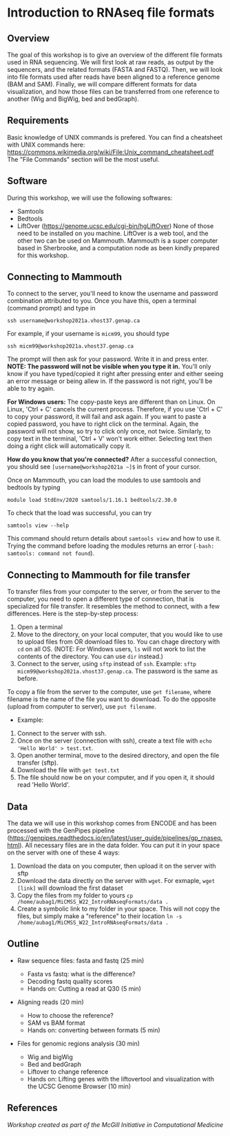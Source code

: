 # Introduction to RNAseq file formats

## Overview
The goal of this workshop is to give an overview of the different file formats used in RNA sequencing. We will first look at raw reads, as output by the sequencers, and the related formats (FASTA and FASTQ). Then, we will look into file formats used after reads have been aligned to a reference genome (BAM and SAM). Finally, we will compare different formats for data visualization, and how those files can be transferred from one reference to another (Wig and BigWig, bed and bedGraph). 
   
## Requirements
Basic knowledge of UNIX commands is prefered. You can find a cheatsheet with UNIX commands here: https://commons.wikimedia.org/wiki/File:Unix_command_cheatsheet.pdf
The "File Commands" section will be the most useful.
   
## Software
During this workshop, we will use the following softwares:
* Samtools
* Bedtools
* LiftOver (https://genome.ucsc.edu/cgi-bin/hgLiftOver)
None of those need to be installed on you machine. LiftOver is a web tool, and the other two can be used on Mammouth. Mammouth is a super computer based in Sherbrooke, and a computation node as been kindly prepared for this workshop.

## Connecting to Mammouth
To connect to the server, you'll need to know the username and password combination attributed to you.
Once you have this, open a terminal (command prompt) and type in

`ssh username@workshop2021a.vhost37.genap.ca`

For example, if your username is `micm99`, you should type

`ssh micm99@workshop2021a.vhost37.genap.ca`

The prompt will then ask for your password. Write it in and press enter. **NOTE: The password will not be visible when you type it in.** You'll only know if you have typed/copied it right after pressing enter and either seeing an error message or being allew in. If the password is not right, you'll be able to try again.

**For Windows users:** The copy-paste keys are different than on Linux. On Linux, 'Ctrl + C' cancels the current process. Therefore, if you use 'Ctrl + C' to copy your password, it will fail and ask again. If you want to paste a copied password, you have to right click on the terminal. Again, the password will not show, so try to click only once, not twice. Similarly, to copy text in the terminal, 'Ctrl + V' won't work either. Selecting text then doing a right click will automatically copy it.

**How do you know that you're connected?** After a successful connection, you should see `[username@workshop2021a ~]$` in front of your cursor.

Once on Mammouth, you can load the modules to use samtools and bedtools by typing

`module load StdEnv/2020 samtools/1.16.1 bedtools/2.30.0`

To check that the load was successful, you can try

`samtools view --help`

This command should return details about `samtools view` and how to use it. Trying the command before loading the modules returns an error (`-bash: samtools: command not found`).

## Connecting to Mammouth for file transfer
To transfer files from your computer to the server, or from the server to the computer, you need to open a different type of connection, that is specialized for file transfer. It resembles the method to connect, with a few differences. Here is the step-by-step process:

1. Open a terminal
2. Move to the directory, on your local computer, that you would like to use to upload files from OR download files to. You can chage directory with `cd` on all OS. (NOTE: For Windows users, `ls` will not work to list the contents of the directory. You can use `dir` instead.)
3. Connect to the server, using `sftp` instead of `ssh`. Example: `sftp micm99@workshop2021a.vhost37.genap.ca`. The password is the same as before.

To copy a file from the server to the computer, use `get filename`, where filename is the name of the file you want to download. To do the opposite (upload from computer to server), use `put filename`.

* Example:

1. Connect to the server with ssh.
2. Once on the server (connection with ssh), create a text file with `echo 'Hello World' > test.txt`.
3. Open another terminal, move to the desired directory, and open the file transfer (sftp).
4. Download the file with `get test.txt`
5. The file should now be on your computer, and if you open it, it should read 'Hello World'.
   
## Data
The data we will use in this workshop comes from ENCODE and has been processed with the GenPipes pipeline (https://genpipes.readthedocs.io/en/latest/user_guide/pipelines/gp_rnaseq.html). All necessary files are in the data folder.
You can put it in your space on the server with one of these 4 ways:
1. Download the data on you computer, then upload it on the server with sftp
2. Download the data directly on the server with `wget`. For exmaple, `wget [link]` will download the first dataset
3. Copy the files from my folder to yours `cp /home/aubag1/MiCMSS_W22_IntroRNAseqFormats/data .`
4. Create a symbolic link to my folder in your space. This will not copy the files, but simply make a "reference" to their location `ln -s /home/aubag1/MiCMSS_W22_IntroRNAseqFormats/data .`

## Outline
* Raw sequence files: fasta and fastq (25 min)
    - Fasta vs fastq: what is the difference?
    - Decoding fastq quality scores
    - Hands on: Cutting a read at Q30 (5 min) 

* Aligning reads (20 min) 
    - How to choose the reference? 
    - SAM vs BAM format 
    - Hands on: converting between formats (5 min) 

* Files for genomic regions analysis (30 min) 
    - Wig and bigWig 
    - Bed and bedGraph 
    - Liftover to change reference 
    - Hands on: Lifting genes with the liftovertool and visualization with the UCSC Genome Browser (10 min) 

## References
   
*Workshop created as part of the McGill Initiative in Computational Medicine*
